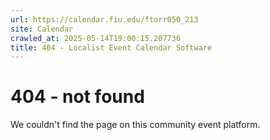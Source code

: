 ```yaml
---
url: https://calendar.fiu.edu/ftorr050_213
site: Calendar
crawled_at: 2025-05-14T19:00:15.207736
title: 404 - Localist Event Calendar Software
---
```


# 404 - not found
We couldn't find the page on this community event platform.
